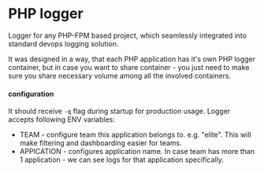 # PHP logger

Logger for any PHP-FPM based project, which seamlessly integrated into standard devops logging solution. 

It was designed in a way, that each PHP application has it's own PHP logger container, but in case you want to share container - you just need to make sure you share necessary volume among all the involved containers. 

#### configuration
It should receive `-q` flag during startup for production usage. Logger accepts following ENV variables:

- TEAM  - configure team this application belongs to. e.g. "elite". This will make filtering and dashboarding easier for teams. 
- APPICATION - configures application name. In case team has more than 1 application - we can see logs for that application specifically. 

